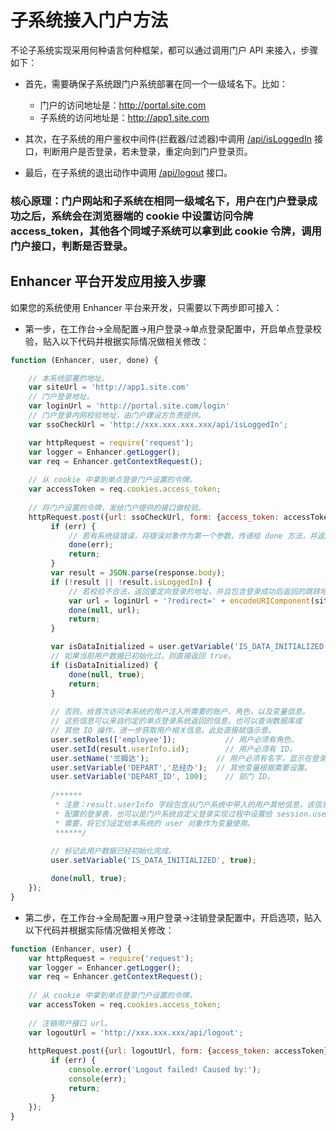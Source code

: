 # 子系统接入门户方法

不论子系统实现采用何种语言何种框架，都可以通过调用门户 API 来接入，步骤如下：

- 首先，需要确保子系统跟门户系统部署在同一个一级域名下。比如：
  - 门户的访问地址是：http://portal.site.com
  - 子系统的访问地址是：http://app1.site.com

- 其次，在子系统的用户鉴权中间件(拦截器/过滤器)中调用 [/api/isLoggedIn](./api.md) 接口，判断用户是否登录，若未登录，重定向到门户登录页。
- 最后，在子系统的退出动作中调用 [/api/logout](./api.md) 接口。

### 核心原理：门户网站和子系统在相同一级域名下，用户在门户登录成功之后，系统会在浏览器端的 cookie 中设置访问令牌 access_token，其他各个同域子系统可以拿到此 cookie 令牌，调用门户接口，判断是否登录。

## Enhancer 平台开发应用接入步骤

如果您的系统使用 Enhancer 平台来开发，只需要以下两步即可接入：

- 第一步，在工作台->全局配置->用户登录->单点登录配置中，开启单点登录校验，贴入以下代码并根据实际情况做相关修改：

```javascript
function (Enhancer, user, done) {

	// 本系统部署的地址。
	var siteUrl = 'http://app1.site.com'
    // 门户登录地址。
    var loginUrl = 'http://portal.site.com/login'
    // 门户登录内网校验地址，由门户建设方负责提供。
    var ssoCheckUrl = 'http://xxx.xxx.xxx.xxx/api/isLoggedIn';

    var httpRequest = require('request');
    var logger = Enhancer.getLogger();
    var req = Enhancer.getContextRequest();
    
    // 从 cookie 中拿到单点登录门户设置的令牌。
    var accessToken = req.cookies.access_token;
    
    // 将门户设置的令牌，发给门户提供的接口做校验。
    httpRequest.post({url: ssoCheckUrl, form: {access_token: accessToken}}, function(err, response) {
         if (err) {
             // 若有系统级错误，将错误对象作为第一个参数，传递给 done 方法，并返回。
             done(err);
             return;
         }
         var result = JSON.parse(response.body);
         if (!result || !result.isLoggedIn) {
             // 若校验不合法，返回重定向登录的地址，并且包含登录成功后返回的跳转地址。
             var url = loginUrl + '?redirect=' + encodeURIComponent(siteUrl);
             done(null, url);
             return;
         }

         var isDataInitialized = user.getVariable('IS_DATA_INITIALIZED');
         // 如果当前用户数据已初始化过，则直接返回 true。
         if (isDataInitialized) {
             done(null, true);
             return;
         }
         
         // 否则，给首次访问本系统的用户注入所需要的账户，角色，以及变量信息。
         // 这些信息可以来自约定的单点登录系统返回的信息，也可以查询数据库或
         // 其他 IO 操作，进一步获取用户相关信息。此处直接赋值示意。
         user.setRoles(['employee']);  			// 用户必须有角色。
         user.setId(result.userInfo.id);  		// 用户必须有 ID。
         user.setName('兰姆达'); 				// 用户必须有名字，显示在登录状态栏。
         user.setVariable('DEPART','总经办'); 	// 其他变量根据需要设置。
         user.setVariable('DEPART_ID', 100); 	// 部门 ID。
            
         /******
          * 注意：result.userInfo 字段包含从门户系统中带入的用户其他信息，该信息的来源可以是门户系统中
          * 配置的登录表，也可以是门户系统自定义登录实现过程中设置给 session.user 对象的字段。可以根据
          * 需要，将它们设定给本系统的 user 对象作为变量使用。
          ******/
            
         // 标记此用户数据已经初始化完成。
         user.setVariable('IS_DATA_INITIALIZED', true); 

         done(null, true);
    });
}
```

- 第二步，在工作台->全局配置->用户登录->注销登录配置中，开启选项，贴入以下代码并根据实际情况做相关修改：

```javascript
function (Enhancer, user) {
	var httpRequest = require('request');
    var logger = Enhancer.getLogger();
    var req = Enhancer.getContextRequest();
    
    // 从 cookie 中拿到单点登录门户设置的令牌。
    var accessToken = req.cookies.access_token;
 	
 	// 注销用户接口 url。
    var logoutUrl = 'http://xxx.xxx.xxx/api/logout';
    
    httpRequest.post({url: logoutUrl, form: {access_token: accessToken}}, function(err, response) {
         if (err) {
             console.error('Logout failed! Caused by:');
             console(err);
             return;
         }
    });
}

```

